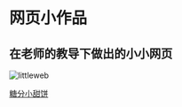 # 网页小作品

## 在老师的教导下做出的小小网页

![littleweb](https://github.com/Doraxxy/Doraxxy.github.io/blob/master/images/littleweb.jpg)

[糖分小甜饼](https://doraxxy.github.io/portfolio/)